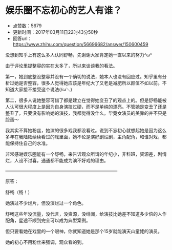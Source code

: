 # 娱乐圈不忘初心的艺人有谁？
- 点赞数：5679
- 更新时间：2017年03月11日22时43分50秒
- 回答url：https://www.zhihu.com/question/56696682/answer/150600459
<body>
 <p data-pid="63Jw4CdN">没想到知乎上有这么多人认同舒畅，先谢谢大家肯定她一直以来的努力^ω^</p>
 <p data-pid="MdVaDI2C">由于评论里提整容的实在太多了，所以来谈谈我的看法。</p>
 <p data-pid="OvEanliv">第一，她到底整没整容并没有一个确切的说法，她本人也没有回应过。知乎里有分析过她是否整容，很多人觉得她应该是年纪大了又老是减肥所以颜值不如以前。不知道大家接不接受这个说法(/ω＼)</p>
 <p data-pid="xcP93y8z">第二，很多人说她整容可惜了都是建立在觉得她变丑了的观点上的。但是舒畅能被人认可很大程度上是因为自身演技过硬，而不是单纯的漂亮。不管她是变丑了还是整丑了，只要没有影响她的演技，我都觉得没什么。毕竟女演员的美靠的并不只是脸蛋～</p>
 <p data-pid="FF9lEydk">我其实不算她粉丝，她演的很多戏我都没看过。说到不忘初心就想起她是因为这么多年在我陆陆续续看过的戏里面，她不论是演好剧烂剧，主角配角，和谁对戏，都能保持住自己的水准。</p>
 <p data-pid="Wqv7u-Ad">非常感谢娱乐圈能有一个舒畅，来告诉观众所谓的年纪小，非科班，资源差，剧情烂，人设不讨喜，通通都不能成为演不好戏的理由。</p>
 <p data-pid="GPyj9620">—————————————————————————</p>
 <p data-pid="H0CXLV-w">原答：</p>
 <p data-pid="s_aX3_yV">舒畅（畅！）</p>
 <p data-pid="UjKTfqt6">她演过不少烂片，但没演烂过一个角色。</p>
 <p data-pid="p8d_9zA6">舒畅这些年没流量，没代言，没资源，没绯闻，给演技比她差不知道多少倍的人作配角，星途不顺到完全可以成为典型案例。</p>
 <p data-pid="T4jJMD6f">但只要看她在戏里的一个眼神，你就知道她是那个15岁就能演天山童姥的演员。</p>
 <p data-pid="wjvVQcbT">她的初心不用粉丝来强调，观众看的到。</p>
</body>